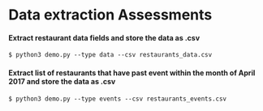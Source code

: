 # Data extraction Assessments

#### Extract restaurant data fields and store the data as .csv
```
$ python3 demo.py --type data --csv restaurants_data.csv
```

#### Extract list of restaurants that have past event within the month of April 2017 and store the data as .csv
```
$ python3 demo.py --type events --csv restaurants_events.csv
```
